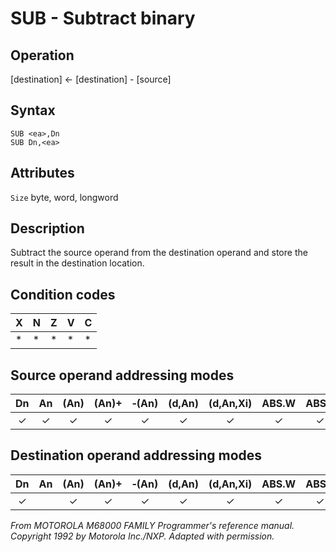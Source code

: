 # SUB - Subtract binary

## Operation
[destination] ← [destination] - [source]

## Syntax
```assembly
SUB <ea>,Dn
SUB Dn,<ea>
```

## Attributes
`Size` byte, word, longword

## Description
Subtract the source operand from the destination operand and
store the result in the destination location.

## Condition codes
|X|N|Z|V|C|
|--|--|--|--|--|
|*|*|*|*|*|

## Source operand addressing modes
|Dn|An|(An)|(An)+|&#x2011;(An)|(d,An)|(d,An,Xi)|ABS.W|ABS.L|(d,PC)|(d,PC,Xn)|imm|
|:-:|:-:|:-:|:-:|:-:|:-:|:-:|:-:|:-:|:-:|:-:|:-:|
|✓|✓|✓|✓|✓|✓|✓|✓|✓|✓|✓|✓|


## Destination operand addressing modes
|Dn|An|(An)|(An)+|&#x2011;(An)|(d,An)|(d,An,Xi)|ABS.W|ABS.L|(d,PC)|(d,PC,Xn)|imm|
|:-:|:-:|:-:|:-:|:-:|:-:|:-:|:-:|:-:|:-:|:-:|:-:|
|✓||✓|✓|✓|✓|✓|✓|✓||||

*From MOTOROLA M68000 FAMILY Programmer's reference manual. Copyright 1992 by Motorola Inc./NXP. Adapted with permission.*